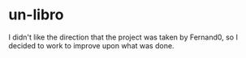 un-libro
========

I didn't like the direction that the project was taken by Fernand0, so I decided to work to improve upon what was done.

